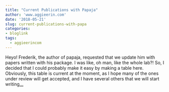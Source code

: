```yaml
---
title: "Current Publications with Papaja"
author: 'www.aggieerin.com'
date: '2018-05-21'
slug: current-publications-with-papa
categories:
- bloglink
tags:
  - aggieerincom
---
```


Heyo! Frederik, the author of papaja, requested that we update him with papers written with his package. I was like, oh man, like the whole lab?! So, I decided that I could probably make it easy by making a table here. Obviously, this table is current at the moment, as I hope many of the ones under review will get accepted, and I have several others that we will start writing[... <i class="fas fa-external-link-alt"></i>](https://doomlab.github.io/post/current-publications-with-papaja/)

